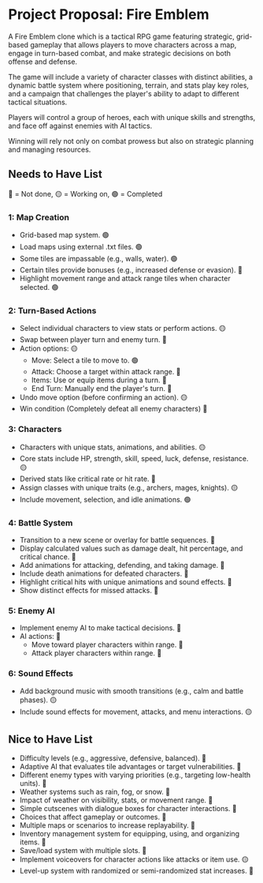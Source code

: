 # Project Proposal: Fire Emblem 
A Fire Emblem clone which is a tactical RPG game featuring strategic, grid-based gameplay that allows players to move characters across a map, engage in turn-based combat, and make strategic decisions on both offense and defense. 

The game will include a variety of character classes with distinct abilities, a dynamic battle system where positioning, terrain, and stats play key roles, and a campaign that challenges the player's ability to adapt to different tactical situations. 

Players will control a group of heroes, each with unique skills and strengths, and face off against enemies with AI tactics. 

Winning will rely not only on combat prowess but also on strategic planning and managing resources.

## Needs to Have List
🔴 = Not done, 🟡 = Working on, 🟢 = Completed

### 1: Map Creation
- Grid-based map system. 🟢
- Load maps using external .txt files. 🟢
- Some tiles are impassable (e.g., walls, water). 🟢
- Certain tiles provide bonuses (e.g., increased defense or evasion). 🔴
- Highlight movement range and attack range tiles when character selected. 🟢

### 2: Turn-Based Actions
- Select individual characters to view stats or perform actions. 🟡
- Swap between player turn and enemy turn. 🔴
- Action options: 🟡
  - Move: Select a tile to move to. 🟢
  - Attack: Choose a target within attack range. 🔴
  - Items: Use or equip items during a turn. 🔴
  - End Turn: Manually end the player's turn. 🔴
- Undo move option (before confirming an action). 🟡
- Win condition (Completely defeat all enemy characters) 🔴

### 3: Characters
- Characters with unique stats, animations, and abilities. 🟡
- Core stats include HP, strength, skill, speed, luck, defense, resistance. 🟡
- Derived stats like critical rate or hit rate. 🔴
- Assign classes with unique traits (e.g., archers, mages, knights). 🟡
- Include movement, selection, and idle animations. 🟢

### 4: Battle System
- Transition to a new scene or overlay for battle sequences. 🔴
- Display calculated values such as damage dealt, hit percentage, and critical chance. 🔴
- Add animations for attacking, defending, and taking damage. 🔴
- Include death animations for defeated characters. 🔴 
- Highlight critical hits with unique animations and sound effects. 🔴
- Show distinct effects for missed attacks. 🔴

### 5: Enemy AI
- Implement enemy AI to make tactical decisions. 🔴
- AI actions: 🔴
  - Move toward player characters within range. 🔴
  - Attack player characters within range. 🔴

### 6: Sound Effects
- Add background music with smooth transitions (e.g., calm and battle phases). 🟡
- Include sound effects for movement, attacks, and menu interactions. 🟡

## Nice to Have List
- Difficulty levels (e.g., aggressive, defensive, balanced). 🔴
- Adaptive AI that evaluates tile advantages or target vulnerabilities. 🔴
- Different enemy types with varying priorities (e.g., targeting low-health units). 🔴
- Weather systems such as rain, fog, or snow. 🔴
- Impact of weather on visibility, stats, or movement range. 🔴
- Simple cutscenes with dialogue boxes for character interactions. 🔴
- Choices that affect gameplay or outcomes. 🔴
- Multiple maps or scenarios to increase replayability. 🔴
- Inventory management system for equipping, using, and organizing items. 🔴
- Save/load system with multiple slots. 🔴
- Implement voiceovers for character actions like attacks or item use. 🟡
- Level-up system with randomized or semi-randomized stat increases. 🔴